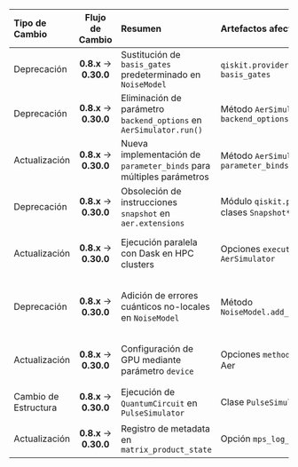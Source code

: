 | Tipo de Cambio | Flujo de Cambio | Resumen | Artefactos afectados | Código Pre-Migración | Código Post-Migración | Dificultad | Impacto SE/QSE | Referencias |
| :- | :-: | :- | :- | :- | :- | :-: | :-: | :- |
| Deprecación | **0.8.x** → **0.30.0** | Sustitución de `basis_gates` predeterminado en `NoiseModel` | `qiskit.providers.aer.noise.NoiseModel`, `basis_gates` | `noise_model = NoiseModel()` | `noise_model = NoiseModel(basis_gates=["id", "u3", "cx"])` | **Baja** _(cambio de parámetro opcional)_ | **QSE** _(afecta modelos de ruido en simulación)_ | [Release Notes](https://docs.quantum.ibm.com/api/qiskit/release-notes#aer-090) |
| Deprecación | **0.8.x** → **0.30.0** | Eliminación de parámetro `backend_options` en `AerSimulator.run()` | Método `AerSimulator.run()`, parámetro `backend_options` | `backend.run(circuits, backend_options={'shots': 1000})` | `backend.run(circuits, shots=1000)` | **Moderada** _(refactor de argumentos)_ | **SE** _(cambio en API de ejecución)_ | [Release Notes](https://docs.quantum.ibm.com/api/qiskit/release-notes#aer-090) |
| Actualización | **0.8.x** → **0.30.0** | Nueva implementación de `parameter_binds` para múltiples parámetros | Método `AerSimulator.run()`, parámetro `parameter_binds` | `backend.run([circuit]*3, params=[[0], [3.14], [6.28]])` | `backend.run(circuit, parameter_binds=[{theta: [0, 3.14, 6.28]}])` | **Moderada** _(nuevo esquema de binding)_ | **QSE** _(manejo de parámetros en simulación)_ | [Documentation oficial](https://docs.quantum.ibm.com/api/qiskit-aer/apidoc.html) |
| Deprecación | **0.8.x** → **0.30.0** | Obsoleción de instrucciones `snapshot` en `aer.extensions` | Módulo `qiskit.providers.aer.extensions`, clases `Snapshot*` | `from qiskit.providers.aer.extensions import SnapshotExpectationValue` | `from qiskit.providers.aer.library import save_expectation_value` | **Baja** _(renombrado de imports)_ | **QSE** _(métodos de diagnóstico en simulación)_ | [Release Notes](https://docs.quantum.ibm.com/api/qiskit/release-notes#aer-090) |
| Actualización | **0.8.x** → **0.30.0** | Ejecución paralela con Dask en HPC clusters | Opciones `executor` y `max_job_size` en `AerSimulator` | `backend.run(circuits)` | `backend = AerSimulator(max_job_size=1, executor=dask_client)`<br>`backend.run(circuits)` | **Alta** _(requiere configuración de entorno distribuido)_ | **SE** _(gestión de recursos computacionales)_ | [Release Notes](https://docs.quantum.ibm.com/api/qiskit/release-notes#aer-090) |
| Deprecación | **0.8.x** → **0.30.0** | Adición de errores cuánticos no-locales en `NoiseModel` | Método `NoiseModel.add_nonlocal_quantum_error()` | `noise_model.add_nonlocal_quantum_error(error, ['u3'], [0], [1])` | `# Requiere implementar passes de transpilación personalizados` | **Alta** _(cambios estructurales en aplicación de ruido)_ | **QSE** _(modelado de noise en circuitos)_ | [Release Notes](https://docs.quantum.ibm.com/api/qiskit/release-notes#aer-090) |
| Actualización | **0.8.x** → **0.30.0** | Configuración de GPU mediante parámetro `device` | Opciones `method` y `device` en backends Aer | `backend = AerSimulator(method='statevector_gpu')` | `backend = AerSimulator(method='statevector', device='GPU')` | **Baja** _(renombrado de parámetro)_ | **QSE** _(aceleración hardware en simulación)_ | [Release Notes](https://docs.quantum.ibm.com/api/qiskit/release-notes#aer-090) |
| Cambio de Estructura | **0.8.x** → **0.30.0** | Ejecución de `QuantumCircuit` en `PulseSimulator` | Clase `PulseSimulator`, método `run()` | `backend.run(schedule)` | `backend.run(transpiled_circuit)` | **Moderada** _(cambio de tipo de input)_ | **QSE** _(integración pulsos/circuitos)_ | [Release Notes](https://docs.quantum.ibm.com/api/qiskit/release-notes#aer-090) |
| Actualización | **0.8.x** → **0.30.0** | Registro de metadata en `matrix_product_state` | Opción `mps_log_data` en `AerSimulator` | `backend.run(circuit)` | `backend.run(circuit, mps_log_data=True)` | **Nula** _(nueva funcionalidad opt-in)_ | **QSE** _(diagnóstico de simulación MPS)_ | [Release Notes](https://docs.quantum.ibm.com/api/qiskit/release-notes#aer-090) |